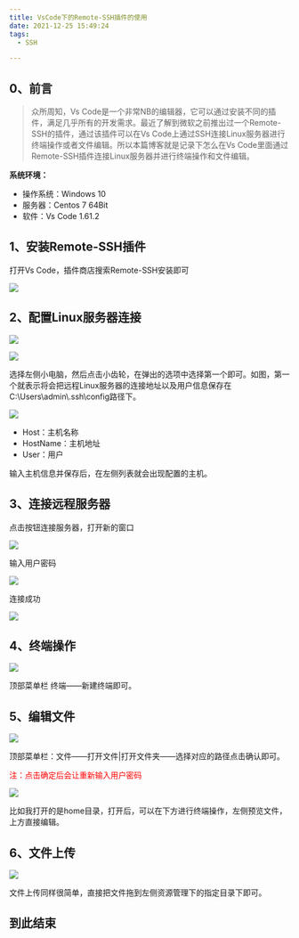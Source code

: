 ```yaml
---
title: VsCode下的Remote-SSH插件的使用
date: 2021-12-25 15:49:24
tags:
  - SSH

---
```


## 0、前言

> 众所周知，Vs Code是一个非常NB的编辑器，它可以通过安装不同的插件，满足几乎所有的开发需求。最近了解到微软之前推出过一个Remote-SSH的插件，通过该插件可以在Vs Code上通过SSH连接Linux服务器进行终端操作或者文件编辑。所以本篇博客就是记录下怎么在Vs Code里面通过Remote-SSH插件连接Linux服务器并进行终端操作和文件编辑。

**系统环境：**

- 操作系统：Windows 10
- 服务器：Centos 7 64Bit
- 软件：Vs Code 1.61.2

## 1、安装Remote-SSH插件

打开Vs Code，插件商店搜索Remote-SSH安装即可

![](https://img-blog.csdnimg.cn/69a1292e05124259911f2c4f08fef94f.png?pic_center)


## 2、配置Linux服务器连接

![](https://img-blog.csdnimg.cn/8bcf5c336f19494eae9a67a7cbb68bd8.png?pic_center)


![](https://img-blog.csdnimg.cn/8f8399a77a7e46cea4a30047b4149b20.png?pic_center)


选择左侧小电脑，然后点击小齿轮，在弹出的选项中选择第一个即可。如图，第一个就表示将会把远程Linux服务器的连接地址以及用户信息保存在C:\Users\admin\\.ssh\config路径下。

![](https://img-blog.csdnimg.cn/5b565a3c214d47ef94badf8eeebd0527.png?pic_center)


- Host：主机名称
- HostName：主机地址
- User：用户

输入主机信息并保存后，在左侧列表就会出现配置的主机。

## 3、连接远程服务器

点击按钮连接服务器，打开新的窗口

![](https://img-blog.csdnimg.cn/746f685391984a8d87a5071a33594029.png?pic_center)


输入用户密码

![](https://img-blog.csdnimg.cn/48b611b275734c1ca65b814950b1298a.png?pic_center)


连接成功

![](https://img-blog.csdnimg.cn/153dc598f4e34d59b9561466bcc93b23.png?pic_center)


## 4、终端操作

![](https://img-blog.csdnimg.cn/07760fcbd24d459186bdeaf3e402de86.png?pic_center)


顶部菜单栏 终端——新建终端即可。

## 5、编辑文件

![](https://img-blog.csdnimg.cn/eed947be34bc4fb993472d1d2562c909.png?pic_center)


顶部菜单栏：文件——打开文件|打开文件夹——选择对应的路径点击确认即可。

<font color="red">注：点击确定后会让重新输入用户密码</font>

![](https://img-blog.csdnimg.cn/b4db78860d4b460bbc89ad1dc4bc6614.png?pic_center)


比如我打开的是home目录，打开后，可以在下方进行终端操作，左侧预览文件，上方直接编辑。



## 6、文件上传

![](https://img-blog.csdnimg.cn/7609028ea9b643d285d7a423293e36ec.png?pic_center)


文件上传同样很简单，直接把文件拖到左侧资源管理下的指定目录下即可。

## 到此结束
